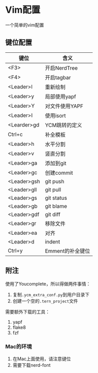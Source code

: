 # Vim配置

一个简单的vim配置

## 键位配置

键位 | 含义
--- | ---
\<F3> | 开启NerdTree
\<F4> | 开启tagbar
\<Leader>l | 重新绘制
\<Leader>y | 局部使用yapf
\<Leader>Y | 对文件使用YAPF
\<Leader>I | 使用isort
\<Learder>gd | YCM跳转的定义
Ctrl+c | 补全模板
\<Leader>h | 水平分割
\<Leader>v | 竖直分割
\<Leader>ga | 添加到git
\<Leader>gc | 创建commit
\<Leader>gsh | git push
\<Leader>gll | git pull
\<Leader>gs | git status
\<Leader>gb | git blame
\<Leader>gdf | git diff
\<Leader>gr | 移除文件
\<Leader>ea | 对齐
\<Leader>d | indent
Ctrl+y | Emment的补全键位

## 附注

使用了Youcomplete，所以得做两件事情：

1. 复制`.ycm_extra_conf.py`到用户目录下
2. 创建一个空的`.tern_project`文件

需要额外下载的工具：

1. yapf
2. flake8
3. fzf

### Mac的环境

1. 在Mac上面使用，请注意键位
2. 需要下载nerd-font


